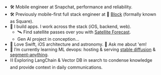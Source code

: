 - 🛠️ Mobile engineer at Snapchat, performance and reliability.
- 🛠️ Previously mobile-first full stack engineer at 🔲 [Block](https://www.block.xyz/) (formally known as Square).
- 📱 I build apps. I work across the stack (iOS, backend, web).
    - 🛰️ Find satellite passes over you with [Satellite Forecast](https://apps.apple.com/us/app/satellite-forecast/id1578649430).
    - Gen AI project in conception...
- 🔭 Love Swift, iOS architecture and astronomy. 💬 Ask me about 'em!
- 🌱 I’m currently learning ML devops: hosting & serving [stable diffusion](https://huggingface.co/runwayml/stable-diffusion-inpainting) & [segment-anything](https://github.com/facebookresearch/segment-anything).
- ⛓️ Exploring LangChain & Vector DB in search to condense knowledge and provide context in daily communications.
